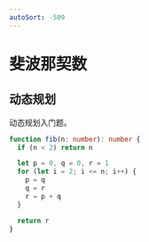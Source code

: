 ```yaml
---
autoSort: -509
---
```


# 斐波那契数

## 动态规划

动态规划入门题。

``` ts
function fib(n: number): number {
  if (n < 2) return n

  let p = 0, q = 0, r = 1
  for (let i = 2; i <= n; i++) {
    p = q
    q = r
    r = p + q
  }

  return r
}
```
